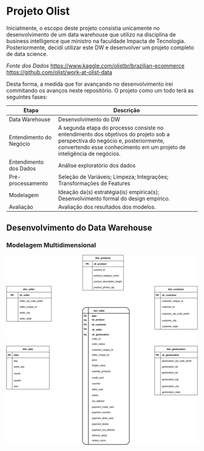 
# Projeto Olist

Inicialmente, o escopo deste projeto consistia unicamente no desenvolvimento de um data warehouse que utilizo
na disciplina de business intelligence que ministro na faculdade Impacta de Tecnologia. Posteriormente,
decidi utilizar este DW e desenvolver um projeto completo de data science.

*Fonte dos Dados*
https://www.kaggle.com/olistbr/brazilian-ecommerce
https://github.com/olist/work-at-olist-data

Desta forma, a medida que for avançando no desenvolvimento irei commitando os avanços neste repositório.
O projeto como um todo terá as seguintes fases:

| Etapa | Descrição |
|------|------|
| Data Warehouse | Desenvolvimento do DW |
| Entendimento do Negócio | A segunda etapa do processo consiste no entendimento dos objetivos do projeto sob a perspectiva do negócio e, posteriormente, convertendo esse conhecimento em um projeto de inteligência de negócios. |
| Entendimento dos Dados | Análise exploratório dos dados |
| Pré-processamento | Seleção de Variáveis; Limpeza; Integrações; Transformações de Features |
| Modelagem | Ideação da(s) estratégia(is) empírica(s); Desenvolvimento formal do design empírico. |
| Avaliação | Avaliação dos resultados dos modelos. |

## Desenvolvimento do Data Warehouse

### Modelagem Multidimensional

![Diagrama](https://github.com/andre-ds/olist_project/blob/main/dw_diagram.png)
